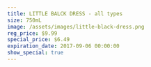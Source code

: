 ```yaml
---
title: LITTLE BALCK DRESS - all types
size: 750mL
image: /assets/images/little-black-dress.png
reg_price: $9.99
special_price: $6.49
expiration_date: 2017-09-06 00:00:00
show_special: true
---
```



